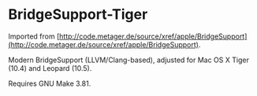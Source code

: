 # BridgeSupport-Tiger

Imported from [http://code.metager.de/source/xref/apple/BridgeSupport](http://code.metager.de/source/xref/apple/BridgeSupport).

Modern BridgeSupport (LLVM/Clang-based), adjusted for Mac OS X Tiger (10.4) and Leopard (10.5).

Requires GNU Make 3.81.
